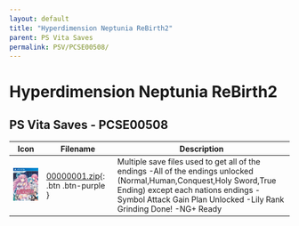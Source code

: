 ```yaml
---
layout: default
title: "Hyperdimension Neptunia ReBirth2"
parent: PS Vita Saves
permalink: PSV/PCSE00508/
---
```

# Hyperdimension Neptunia ReBirth2

## PS Vita Saves - PCSE00508

| Icon | Filename | Description |
|------|----------|-------------|
| ![Hyperdimension Neptunia ReBirth2](icon0.png) | [00000001.zip](00000001.zip){: .btn .btn-purple } | Multiple save files used to get all of the endings -All of the endings unlocked (Normal,Human,Conquest,Holy Sword,True Ending) except each nations endings -Symbol Attack Gain Plan Unlocked -Lily Rank Grinding Done! -NG+ Ready  |
